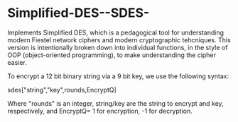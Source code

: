 # Simplified-DES--SDES-
Implements Simplified DES, which is a pedagogical tool for understanding modern Fiestel network ciphers and modern cryptographic tehcniques. This version is intentionally broken down into individual functions, in the style of OOP (object-oriented programming), to make understanding the cipher easier.

To encrypt a 12 bit binary string via a 9 bit key, we use the following syntax:

sdes["string","key",rounds,EncryptQ]

Where "rounds" is an integer, string/key are the string to encrypt and key, respectively, and EncryptQ= 1 for encryption, -1 for decryption.
